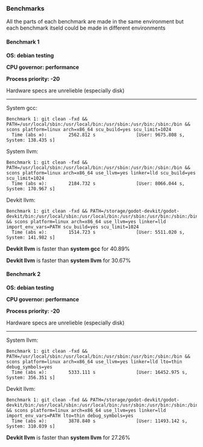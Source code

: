 ### Benchmarks

All the parts of each benchmark are made in the same environment but each benchmark itseld could be made in different environments

#### Benchmark 1

**OS: debian testing**

**CPU governor: performance**

**Process priority: -20**

Hardware specs are unrelieble (especially disk)

---

System gcc:
```
Benchmark 1: git clean -fxd && PATH=/usr/local/sbin:/usr/local/bin:/usr/sbin:/usr/bin:/sbin:/bin && scons platform=linux arch=x86_64 scu_build=yes scu_limit=1024
  Time (abs ≡):        2562.812 s               [User: 9675.808 s, System: 138.435 s]
```

System llvm:
```
Benchmark 1: git clean -fxd && PATH=/usr/local/sbin:/usr/local/bin:/usr/sbin:/usr/bin:/sbin:/bin && scons platform=linux arch=x86_64 use_llvm=yes linker=lld scu_build=yes scu_limit=1024
  Time (abs ≡):        2184.732 s               [User: 8066.044 s, System: 170.967 s]
```

Devkit llvm:
```
Benchmark 1: git clean -fxd && PATH=/storage/godot-devkit/godot-devkit/bin:/usr/local/sbin:/usr/local/bin:/usr/sbin:/usr/bin:/sbin:/bin && scons platform=linux arch=x86_64 use_llvm=yes linker=lld import_env_vars=PATH scu_build=yes scu_limit=1024
  Time (abs ≡):        1514.723 s               [User: 5511.020 s, System: 141.982 s]
```

**Devkit llvm** is faster than **system gcc** for 40.89%

**Devkit llvm** is faster than **system llvm** for 30.67%

#### Benchmark 2

**OS: debian testing**

**CPU governor: performance**

**Process priority: -20**

Hardware specs are unrelieble (especially disk)

---

System llvm:
```
Benchmark 1: git clean -fxd && PATH=/usr/local/sbin:/usr/local/bin:/usr/sbin:/usr/bin:/sbin:/bin && scons platform=linux arch=x86_64 use_llvm=yes linker=lld lto=thin debug_symbols=yes
  Time (abs ≡):        5333.111 s               [User: 16452.975 s, System: 356.351 s]
```

Devkit llvm:
```
Benchmark 1: git clean -fxd && PATH=/storage/godot-devkit/godot-devkit/bin:/usr/local/sbin:/usr/local/bin:/usr/sbin:/usr/bin:/sbin:/bin && scons platform=linux arch=x86_64 use_llvm=yes linker=lld import_env_vars=PATH lto=thin debug_symbols=yes
  Time (abs ≡):        3878.840 s               [User: 11493.142 s, System: 310.039 s]
```

**Devkit llvm** is faster than **system llvm** for 27.26%

